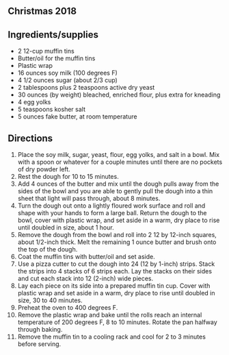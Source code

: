 ## Christmas 2018

## Ingredients/supplies
* 2 12-cup muffin tins
* Butter/oil for the muffin tins
* Plastic wrap
* 16 ounces soy milk (100 degrees F)
* 4 1/2 ounces sugar (about 2/3 cup)
* 2 tablespoons plus 2 teaspoons active dry yeast
* 30 ounces (by weight) bleached, enriched flour, plus extra for kneading
* 4 egg yolks
* 5 teaspoons kosher salt
* 5 ounces fake butter, at room temperature

## Directions
1. Place the soy milk, sugar, yeast, flour, egg yolks, and salt in a bowl. Mix with a spoon or whatever for a couple minutes until there are no pockets of dry powder left.
1. Rest the dough for 10 to 15 minutes.
1. Add 4 ounces of the butter and mix until the dough pulls away from the sides of the bowl and you are able to gently pull the dough into a thin sheet that light will pass through, about 8 minutes.
1. Turn the dough out onto a lightly floured work surface and roll and shape with your hands to form a large ball. Return the dough to the bowl, cover with plastic wrap, and set aside in a warm, dry place to rise until doubled in size, about 1 hour.
1. Remove the dough from the bowl and roll into 2 12 by 12-inch squares, about 1/2-inch thick. Melt the remaining 1 ounce butter and brush onto the top of the dough.
1. Coat the muffin tins with butter/oil and set aside.
1. Use a pizza cutter to cut the dough into 24 (12 by 1-inch) strips. Stack the strips into 4 stacks of 6 strips each. Lay the stacks on their sides and cut each stack into 12 (2-inch) wide pieces.
1. Lay each piece on its side into a prepared muffin tin cup. Cover with plastic wrap and set aside in a warm, dry place to rise until doubled in size, 30 to 40 minutes.
1. Preheat the oven to 400 degrees F.
1. Remove the plastic wrap and bake until the rolls reach an internal temperature of 200 degrees F, 8 to 10 minutes. Rotate the pan halfway through baking.
1. Remove the muffin tin to a cooling rack and cool for 2 to 3 minutes before serving.
